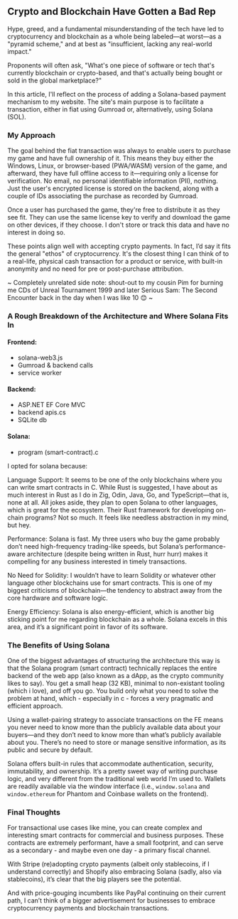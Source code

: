 ## Crypto and Blockchain Have Gotten a Bad Rep

Hype, greed, and a fundamental misunderstanding of the tech have led to cryptocurrency and blockchain as a whole being labeled—at worst—as a "pyramid scheme," and at best as "insufficient, lacking any real-world impact."

Proponents will often ask, "What's one piece of software or tech that's currently blockchain or crypto-based, and that's actually being bought or sold in the global marketplace?"

In this article, I'll reflect on the process of adding a Solana-based payment mechanism to my website. The site's main purpose is to facilitate a transaction, either in fiat using Gumroad or, alternatively, using Solana (SOL).

### My Approach
The goal behind the fiat transaction was always to enable users to purchase my game and have full ownership of it. This means they buy either the Windows, Linux, or browser-based (PWA/WASM) version of the game, and afterward, they have full offline access to it—requiring only a license for verification. No email, no personal identifiable information (PII), nothing. Just the user's encrypted license is stored on the backend, along with a couple of IDs associating the purchase as recorded by Gumroad.

Once a user has purchased the game, they're free to distribute it as they see fit. They can use the same license key to verify and download the game on other devices, if they choose. I don't store or track this data and have no interest in doing so.

These points align well with accepting crypto payments. In fact, I’d say it fits the general "ethos" of cryptocurrency. It's the closest thing I can think of to a real-life, physical cash transaction for a product or service, with built-in anonymity and no need for pre or post-purchase attribution.

~ Completely unrelated side note: shout-out to my cousin Pim for burning me CDs of Unreal Tournament 1999 and later Serious Sam: The Second Encounter back in the day when I was like 10 😊 ~

### A Rough Breakdown of the Architecture and Where Solana Fits In
#### Frontend:
- solana-web3.js 
- Gumroad & backend calls
- service worker
#### Backend:
- ASP.NET EF Core MVC
- backend apis.cs
- SQLite db
#### Solana:
- program (smart-contract).c

I opted for solana because:

Language Support: It seems to be one of the only blockchains where you can write smart contracts in C. While Rust is suggested, I have about as much interest in Rust as I do in Zig, Odin, Java, Go, and TypeScript—that is, none at all. All jokes aside, they plan to open Solana to other languages, which is great for the ecosystem. Their Rust framework for developing on-chain programs? Not so much. It feels like needless abstraction in my mind, but hey.

Performance: Solana is fast. My three users who buy the game probably don’t need high-frequency trading-like speeds, but Solana’s performance-aware architecture (despite being written in Rust, hurr hurr) makes it compelling for any business interested in timely transactions.

No Need for Solidity: I wouldn’t have to learn Solidity or whatever other language other blockchains use for smart contracts. This is one of my biggest criticisms of blockchain—the tendency to abstract away from the core hardware and software logic.

Energy Efficiency: Solana is also energy-efficient, which is another big sticking point for me regarding blockchain as a whole. Solana excels in this area, and it’s a significant point in favor of its software.

### The Benefits of Using Solana
One of the biggest advantages of structuring the architecture this way is that the Solana program (smart contract) technically replaces the entire backend of the web app (also known as a dApp, as the crypto community likes to say). You get a small heap (32 KB), minimal to non-existant tooling (which i love), and off you go. You build only what you need to solve the problem at hand, which - especially in c - forces a very pragmatic and efficient approach.

Using a wallet-pairing strategy to associate transactions on the FE means you never need to know more than the publicly available data about your buyers—and they don’t need to know more than what’s publicly available about you. There’s no need to store or manage sensitive information, as its public and secure by default.

Solana offers built-in rules that accommodate authentication, security, immutability, and ownership. It’s a pretty sweet way of writing purchase logic, and very different from the traditional web world I’m used to. Wallets are readily available via the window interface (i.e., `window.solana` and `window.ethereum` for Phantom and Coinbase wallets on the frontend).

### Final Thoughts
For transactional use cases like mine, you can create complex and interesting smart contracts for commercial and business purposes. These contracts are extremely performant, have a small footprint, and can serve as a secondary - and maybe even one day - a primary fiscal channel.

With Stripe (re)adopting crypto payments (albeit only stablecoins, if I understand correctly) and Shopify also embracing Solana (sadly, also via stablecoins), it’s clear that the big players see the potential.

And with price-gouging incumbents like PayPal continuing on their
current path, I can’t think of a bigger advertisement for businesses to embrace cryptocurrency payments and blockchain transactions.

